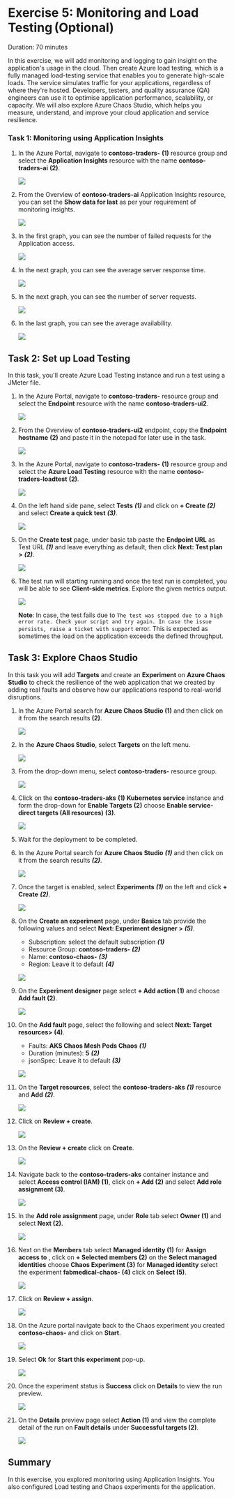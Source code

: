 # Exercise 5: Monitoring and Load Testing (Optional)

Duration: 70 minutes

In this exercise, we will add monitoring and logging to gain insight on the application's usage in the cloud. Then create Azure load testing, which is a fully managed load-testing service that enables you to generate high-scale loads. The service simulates traffic for your applications, regardless of where they're hosted. Developers, testers, and quality assurance (QA) engineers can use it to optimise application performance, scalability, or capacity. We will also explore Azure Chaos Studio, which helps you measure, understand, and improve your cloud application and service resilience.

### Task 1: Monitoring using Application Insights

1. In the Azure Portal, navigate to **contoso-traders-<inject key="Deploymentid" />** **(1)** resource group and select the **Application Insights** resource with the name  **contoso-traders-ai<inject key="Deploymentid" />** **(2)**.

   ![](media/upd-ex6-t1-openai.png)
   
1. From the Overview of **contoso-traders-ai<inject key="Deploymentid" />** Application Insights resource, you can set the **Show data for last** as per your requirement of monitoring insights.

   ![](media/upd-ex6-t1-set-showdata.png)
   
1. In the first graph, you can see the number of failed requests for the Application access.

   ![](media/upd-ex6-t1-failedrequests.png)
   
1. In the next graph, you can see the average server response time.

   ![](media/upd-ex6-t1-server-response-time.png)
   
1. In the next graph, you can see the number of server requests.

   ![](media/upd-ex6-t1-server-requests.png)
   
1. In the last graph, you can see the average availability.

   ![](media/upd-ex6-t1-availability.png)  
   
## Task 2: Set up Load Testing

In this task, you'll create Azure Load Testing instance and run a test using a JMeter file.

1. In the Azure Portal, navigate to **contoso-traders-<inject key="Deploymentid" />** resource group and select the **Endpoint** resource with the name  **contoso-traders-ui2<inject key="Deploymentid" />**.

   ![](media/dglt1.jpg)

1. From the Overview of **contoso-traders-ui2<inject key="Deploymentid" />** endpoint, copy the **Endpoint hostname** **(2)** and paste it in the notepad for later use in the task.

   ![](media/dglt2.jpg)

1. In the Azure Portal, navigate to **contoso-traders-<inject key="Deploymentid" />** **(1)** resource group and select the **Azure Load Testing** resource with the name  **contoso-traders-loadtest<inject key="Deploymentid" />** **(2)**.

   ![](media/upd-2dgn117.png)
   
1. On the left hand side pane, select **Tests** ***(1)*** and click on **+ Create** ***(2)*** and select **Create a quick test** ***(3)***.

   ![](media/2dgn96.png)

1. On the **Create test** page, under basic tab paste the **Endpoint URL** as Test URL ***(1)*** and  leave everything as default, then click **Next: Test plan >** ***(2)***.

   ![](media/dglt3.jpg)

1. The test run will starting running and once the test run is completed, you will be able to see **Client-side metrics**. Explore the given metrics output.

   ![](media/dglt4.jpg)
   
   **Note**: In case, the test fails due to `The test was stopped due to a high error rate. Check your script and try again. In case the issue persists, raise a ticket with support` error. This is expected as sometimes the load on the application exceeds the defined throughput.
     
## Task 3: Explore Chaos Studio

In this task you will add **Targets** and create an **Experiment** on **Azure Chaos Studio** to check the resilience of the web application that we created by adding  real faults and observe how our applications respond to real-world disruptions.

1. In the Azure Portal search for **Azure Chaos Studio (1)** and then click on it from the search results **(2)**.
   
   ![](media/Ex6-T2-S1.1.png)

1. In the **Azure Chaos Studio**, select **Targets** on the left menu.

   ![](media/Ex6-T2-S2.png)
      
1. From the drop-down menu, select **contoso-traders-<inject key="DeploymentID" enableCopy="false" />** resource group.
 
   ![](media/2dgn122.png)
     
1. Click on the **contoso-traders-aks<inject key="DeploymentID" enableCopy="false" />** **(1)** **Kubernetes service** instance and form the drop-down for **Enable Targets** **(2)** choose **Enable service-direct targets (All resources)** **(3)**.

   ![](media/2dgn99.png)
     
1. Wait for the deployment to be completed.  

1. In the Azure Portal search for **Azure Chaos Studio** ***(1)*** and then click on it from the search results ***(2)***.
   
   ![](media/Ex6-T2-S1.1.png)
    
1. Once the target is enabled, select **Experiments** ***(1)*** on the left and click **+ Create** ***(2)***.
 
   ![](media/Ex6-T2-S5.3.png)
 
1. On the **Create an experiment** page, under **Basics** tab provide the following values and select **Next: Experiment designer >** ***(5)***.

    - Subscription: select the default subscription ***(1)***
    - Resource Group: **contoso-traders-<inject key="DeploymentID" enableCopy="false" />** ***(2)***
    - Name: **contoso-chaos-<inject key="DeploymentID" enableCopy="false" />** ***(3)***
    - Region: Leave it to default ***(4)***
 
   ![](media/2dgn119.png)
 
1. On the **Experiment designer** page select **+ Add action (1)** and choose **Add fault (2)**.

   ![](media/Ex6-T2-S7.3.png)
 
1. On the **Add fault** page, select the following and select **Next: Target resources>** **(4)**.
   
   - Faults: **AKS Chaos Mesh Pods Chaos** ***(1)***
   - Duration (minutes): **5** ***(2)***
   - jsonSpec: Leave it to default ***(3)***
     
   ![](media/2dgn61.png)
     
1. On the **Target resources**, select the **contoso-traders-aks<inject key="DeploymentID" enableCopy="false" />** ***(1)*** resource and **Add** ***(2)***.
  
   ![](media/2dgn112.png)
  
1. Click on **Review + create**.
  
   ![](media/upd-review.png)
   
1. On the **Review + create** click on **Create**.
  
   ![](media/2dgn104.png)
  
1. Navigate back to the **contoso-traders-aks<inject key="DeploymentID" enableCopy="false" />** container instance and select **Access control (IAM) (1)**, click on **+ Add (2)** and select **Add role assignment (3)**. 
  
   ![](media/2dgn121.png)
  
1. In the **Add role assignment** page, under **Role** tab select **Owner (1)** and select **Next (2)**.
  
   ![](media/2dgn114.png)
  
1. Next on the **Members** tab select **Managed identity (1)**  for **Assign access to** , click on **+ Selected members (2)**  on the **Select managed identities** choose **Chaos Experiment (3)** for **Managed identity** select the experiment **fabmedical-chaos-<inject key="DeploymentID" enableCopy="false" /> (4)** click on **Select (5)**.  
   
   ![](media/2dgn115.png)
  
1. Click on **Review + assign**. 
   
   ![](media/2dgn116.png)
      
1. On the Azure portal navigate back to the Chaos experiment you created **contoso-chaos-<inject key="DeploymentID" enableCopy="false" />** and click on **Start**.
  
   ![](media/2dgn108.png)
 
1. Select **Ok** for **Start this experiment** pop-up.

    ![](media/Ex6-T2-S17.1.png)
       
1. Once the experiment status is **Success** click on **Details** to view the run preview.
 
   ![](media/2dgn109.png)
 
1. On the **Details** preview page select **Action (1)** and view the complete detail of the run on **Fault details** under **Successful targets (2)**.
 
   ![](media/2dgn110.png)

## Summary

In this exercise, you explored monitoring using Application Insights. You also configured Load testing and Chaos experiments for the application.

